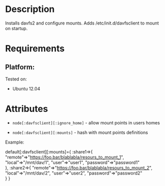 Description
===========

Installs davfs2 and configure mounts.
Adds /etc/init.d/davfsclient to mount on startup.

Requirements
============

## Platform:

Tested on:

* Ubuntu 12.04

Attributes
==========

* `node[:davfsclient][:ignore_home]` - allow mount points in users homes

* `node[:davfsclient][:mounts]` - hash with mount points definitions

Example: 

default[:davfsclient][:mounts]={
               :share1=>{
                       "remote"=>"https://foo.bar/blablabla/resours_to_mount_1",
                       "local"=>"/mnt/dav/1",
                       "user"=>"user1",
                       "password"=>"password1"  
               },
               :share2=>{
                       "remote"=>"https://foo.bar/blablabla/resours_to_mount_2",
                       "local"=>"/mnt/dav/2",
                       "user"=>"user2",
                       "password"=>"password2"  
               }
}

